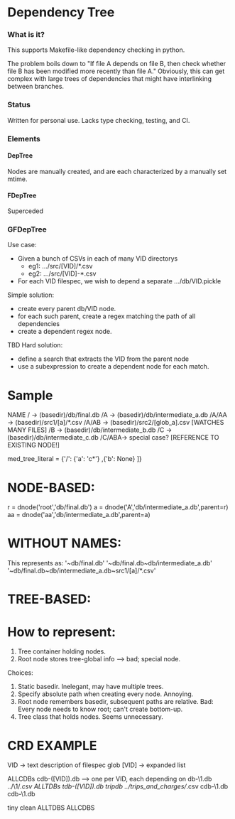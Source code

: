 # Dependency Tree
### What is it?
This supports Makefile-like dependency checking in python.

The problem boils down to "If file A depends on file B, then check whether file B 
has been modified more recently than file A."  Obviously, this can get complex with large trees of dependencies that might have 
interlinking between branches. 

### Status
Written for personal use.  Lacks type checking, testing, and CI.

### Elements
#### DepTree

Nodes are manually created, and are each characterized by a manually set mtime.

#### FDepTree

Superceded

### GFDepTree

Use case: 
  - Given a bunch of CSVs in each of many VID directorys 
    - eg1: .../src/[VID]/*.csv
    - eg2: .../src/[VID]-*.csv
  - For each VID filespec, we wish to depend a separate .../db/VID.pickle 

Simple solution:
  - create every parent db/VID node.
  - for each such parent, create a regex matching the path of all dependencies
  - create a dependent regex node.
  
TBD Hard solution:
  - define a search that extracts the VID from the parent node
  - use a subexpression to create a dependent node for each match.   
 
Sample 
=============
NAME
  /     -> (basedir)/db/final.db
  /A    -> (basedir)/db/intermediate_a.db
  /A/AA -> (basedir)/src1/[a]/*.csv
  /A/AB -> (basedir)/src2/[glob_a].csv      [WATCHES MANY FILES]
  /B    -> (basedir)/db/intermediate_b.db
  /C    -> (basedir)/db/intermediate_c.db
  /C/ABA-> special case?                    [REFERENCE TO EXISTING NODE!]

med_tree_literal = {'/': 
                         {'a': 
                               'c*'}
                        ,{'b': None}
    ]}

NODE-BASED:
===========
r  = dnode('root','db/final.db')
a  = dnode('A','db/intermediate_a.db',parent=r)
aa = dnode('aa','db/intermediate_a.db',parent=a)

WITHOUT NAMES:
===========
This represents as:
'~db/final.db'
'~db/final.db~db/intermediate_a.db'
'~db/final.db~db/intermediate_a.db~src1/[a]/*.csv'


TREE-BASED:
===========

How to represent:
=================
1. Tree container holding nodes.
2. Root node stores tree-global info --> bad; special node.   

 
 Choices:
 1. Static basedir.  Inelegant, may have multiple trees.
 2. Specify absolute path when creating every node.  Annoying.
 3. Root node remembers basedir, subsequent paths are relative.
    Bad: Every node needs to know root; can't create bottom-up.
 4. Tree class that holds nodes.  Seems unnecessary.      
 
 
 CRD EXAMPLE
 ==============
 
 VID -> text description of filespec glob
 [VID] -> expanded list  

ALLCDBs
    cdb-([VID]).db --> one per VID, each depending on
        db-\1.db
            ../\1/*.csv
ALLTDBs 
    tdb-([VID]).db 
        tripdb
            ../trips_and_charges/*.csv
            cdb-\1.db
        cdb-\1.db
                
 tiny
    clean
        ALLTDBS
        ALLCDBS                        
            
            

